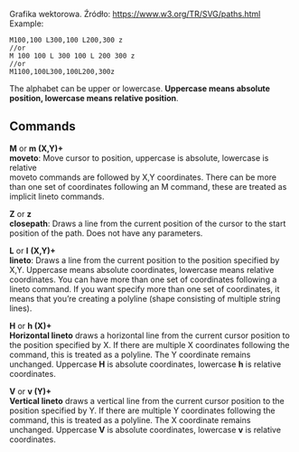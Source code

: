Grafika wektorowa.
Źródło: https://www.w3.org/TR/SVG/paths.html
 Example:
 ```
 M100,100 L300,100 L200,300 z  
//or  
M 100 100 L 300 100 L 200 300 z  
//or  
M1100,100L300,100L200,300z
 ```
 The alphabet can be upper or lowercase. **Uppercase means absolute position, lowercase means relative position**.

## Commands

**M** or **m (X,Y)+  
moveto**: Move cursor to position, uppercase is absolute, lowercase is relative  
moveto commands are followed by X,Y coordinates. There can be more than one set of coordinates following an M command, these are treated as implicit lineto commands.

**Z** or **z  
closepath**: Draws a line from the current position of the cursor to the start position of the path. Does not have any parameters.

**L** or **l** **(X,Y)+**  
**lineto**: Draws a line from the current position to the position specified by X,Y. Uppercase means absolute coordinates, lowercase means relative coordinates. You can have more than one set of coordinates following a lineto command. If you want specify more than one set of coordinates, it means that you’re creating a polyline (shape consisting of multiple string lines).

**H** or **h (X)+  
Horizontal lineto** draws a horizontal line from the current cursor position to the position specified by X. If there are multiple X coordinates following the command, this is treated as a polyline. The Y coordinate remains unchanged. Uppercase **H** is absolute coordinates, lowercase **h** is relative coordinates.

**V** or **v (Y)+  
Vertical lineto** draws a vertical line from the current cursor position to the position specified by Y. If there are multiple Y coordinates following the command, this is treated as a polyline. The X coordinate remains unchanged. Uppercase **V** is absolute coordinates, lowercase **v** is relative coordinates.